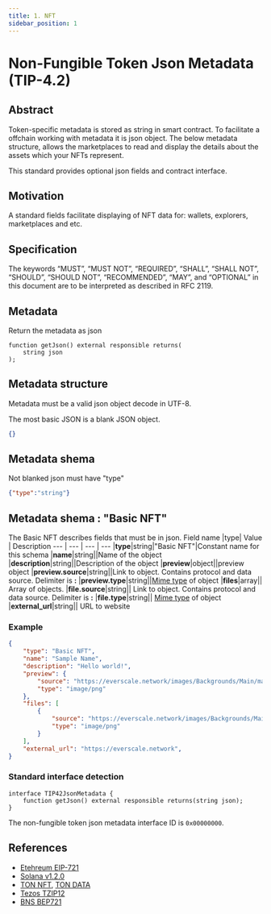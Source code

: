 ```yaml
---
title: 1. NFT
sidebar_position: 1
---
```


# Non-Fungible Token Json Metadata (TIP-4.2)

## Abstract

Token-specific metadata is stored as string in smart contract. To facilitate a offchain working with metadata it is json object. 
The below metadata structure, allows the marketplaces to read and display the details about the assets which your NFTs represent.

This standard provides optional json fields and contract interface. 

## Motivation

A standard fields facilitate displaying of NFT data for: wallets, explorers, marketplaces and etc.

## Specification

The keywords “MUST”, “MUST NOT”, “REQUIRED”, “SHALL”, “SHALL NOT”, “SHOULD”, “SHOULD NOT”, “RECOMMENDED”, “MAY”, and “OPTIONAL” in this document are to be interpreted as described in RFC 2119.

## Metadata

Return the metadata as json

```solidity
function getJson() external responsible returns(
    string json
);
```

## Metadata structure

Metadata must be a valid json object decode in UTF-8.

The most basic JSON is a blank JSON object.

```json
{}
```

## Metadata shema

Not blanked json must have "type" 

```json
{"type":"string"}
```

## Metadata shema : "Basic NFT"

The Basic NFT describes fields that must be in json.
Field name |type| Value | Description
--- | --- | --- | --- 
|**type**|string|"Basic NFT"|Constant name for this schema
|**name**|string||Name of the object
|**description**|string||Description of the object
|**preview**|object||preview object
|**preview.source**|string||Link to object. Contains protocol and data source. Delimiter is **:**
|**preview.type**|string||[Mime type](https://developer.mozilla.org/en-US/docs/Web/HTTP/Basics_of_HTTP/MIME_types) of object
|**files**|array|| Array of objects.
|**file.source**|string|| Link to object. Contains protocol and data source. Delimiter is **:**
|**file.type**|string|| [Mime type](https://developer.mozilla.org/en-US/docs/Web/HTTP/Basics_of_HTTP/MIME_types) of object
|**external_url**|string|| URL to website

### Example

```JSON
{
    "type": "Basic NFT",
    "name": "Sample Name",
    "description": "Hello world!",
    "preview": {
        "source": "https://everscale.network/images/Backgrounds/Main/main-hero.png",
        "type": "image/png"
    },
    "files": [
        {
            "source": "https://everscale.network/images/Backgrounds/Main/main-hero.png",
            "type": "image/png"
        }
    ],
    "external_url": "https://everscale.network",
}
```

### Standard interface detection

```solidity
interface TIP42JsonMetadata {
    function getJson() external responsible returns(string json);
}
```

The non-fungible token json metadata interface ID is `0x00000000`.

## References

- [Etehreum EIP-721](https://eips.ethereum.org/EIPS/eip-721)
- [Solana v1.2.0](https://docs.metaplex.com/token-metadata/specification)
- [TON NFT](https://github.com/ton-blockchain/TIPs/issues/62), [TON DATA](https://github.com/ton-blockchain/TIPs/issues/64)
- [Tezos TZIP12](https://gitlab.com/tezos/tzip/-/blob/master/proposals/tzip-12/tzip-12.md)
- [BNS BEP721](https://docs.binance.org/smart-chain/developer/nft-metadata-standard.html)

